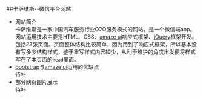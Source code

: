 ##卡萨维斯--微信平台网站
* 网站简介<br>
卡萨维斯是一家中国汽车服务行业O2O服务模式的网站，是一个微信端app。网站运用技术主要是HTML、CSS、[amaze ui](http://amazeui.org/?_ver=2.x)响应式框架、[jQuery](http://jquery.com/)框架开发。包括*23*张页面。页面整体结构比较简单，因为用到了响应式框架，所以基本没有写多少结构样式，鉴于重写样式内容较少，从利于维护的角度出发便将样式写在了本页面的`head`里面。
* [bootstrap](http://www.bootcss.com/)与[amaze ui](http://amazeui.org/?_ver=2.x)运用的优缺点<br>
待补
* 部分网页图片展示<br>
待补
